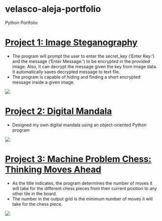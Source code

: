 # velasco-aleja-portfolio
Python Portfolio

# [Project 1: Image Steganography]([https://github.com/PlayingNumbers/ds_salary_proj](https://github.com/alehuuh/img-stenography/tree/main)) 
* The program will prompt the user to enter the secret_key (‘Enter Key:’) and the message (‘Enter Message:’) to be encrypted in the provided image. Also, it can decrypt the message given the key from image data. It automatically saves decrypted message to text file.
* The program is capable of hiding and finding a short encrypted message inside a given image.

![](/images/positions_by_state.png)

# [Project 2: Digital Mandala](https://github.com/PlayingNumbers/ds_salary_proj) 
* Designed my own digital mandala using an object-oriented Python program
  
![](/images/positions_by_state.png)

# [Project 3: Machine Problem Chess: Thinking Moves Ahead](https://github.com/PlayingNumbers/ds_salary_proj) 
* As the title indicates, the program determines the number of moves it will take for the different chess pieces from their current position to any other tile in the board.
* The number in the output grid is the minimum number of moves it will take for the chess piece.
  
![](/images/positions_by_state.png)
